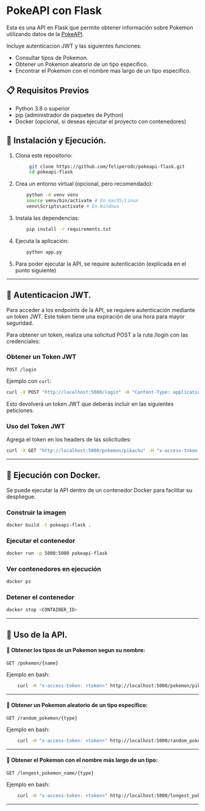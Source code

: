 # PokeAPI con Flask

Esta es una API en Flask que permite obtener información sobre Pokemon utilizando datos de la [PokeAPI](https://pokeapi.co/).

Incluye autenticacion JWT y las siguientes funciones:
- Consultar tipos de Pokemon.
- Obtener un Pokemon aleatorio de un tipo especifico.
- Encontrar el Pokemon con el nombre mas largo de un tipo especifico.

## 📋 Requisitos Previos

- Python 3.8 o superior  
- pip (administrador de paquetes de Python)  
- Docker (opcional, si deseas ejecutar el proyecto con contenedores)

## 🚀 Instalación y Ejecución.

1. Clona este repositorio:
   ```bash
        git clone https://github.com/feliperodc/pokeapi-flask.git
        cd pokeapi-flask
    ```

2. Crea un entorno virtual (opcional, pero recomendado):
    ```bash
        python -m venv venv
        source venv/bin/activate # En macOS/Linux 
        venv\Scripts\activate # En Windows
    ```

3. Instala las dependencias:
    ```bash
        pip install -r requirements.txt
    ```

4. Ejecuta la aplicación:
    ```bash
        python app.py
    ```
5. Para poder ejecutar la API, se require autenticación (explicada en el punto siguiente)


------------------------------------------------------------------------------

## 🔑 Autenticacion JWT.

Para acceder a los endpoints de la API, se requiere autenticación mediante un token JWT. 
Este token tiene una expiración de una hora para mayor seguridad.

Para obtener un token, realiza una solicitud POST a la ruta /login con las credenciales:

### Obtener un Token JWT

    POST /login

Ejemplo con `curl`:
```bash
curl -X POST "http://localhost:5000/login" -H "Content-Type: application/json" -d '{"username": "admin", "password": "password1"}'
```

Esto devolverá un token JWT que deberás incluir en las siguientes peticiones.

### Uso del Token JWT
Agrega el token en los headers de las solicitudes:
```bash
curl -X GET "http://localhost:5000/pokemon/pikachu" -H "x-access-token: <TOKEN>"
```

------------------------------------------------------------------------------

## 🐳 Ejecución con Docker.

Se puede ejecutar la API dentro de un contenedor Docker para facilitar su despliegue.

### Construir la imagen
```bash
docker build -t pokeapi-flask .
```

### Ejecutar el contenedor
```bash
docker run -p 5000:5000 pokeapi-flask
```

### Ver contenedores en ejecución
```bash
docker ps
```

### Detener el contenedor
```bash
docker stop <CONTAINER_ID>
```

------------------------------------------------------------------------------

## 📡 Uso de la API.

#### 🎲 Obtener los tipos de un Pokemon segun su nombre:

    GET /pokemon/{name}

Ejemplo en bash:
```bash
    curl -H "x-access-token: <token>" http://localhost:5000/pokemon/pikachu
```

--------------------------------------------------

#### 🎲 Obtener un Pokemon aleatorio de un tipo específico:

    GET /random_pokemon/{type}

Ejemplo en bash:
```bash
    curl -H "x-access-token: <token>" http://localhost:5000/random_pokemon/grass
```

--------------------------------------------------

#### 🎲 Obtener el Pokemon con el nombre más largo de un tipo:

    GET /longest_pokemon_name/{type}

Ejemplo en bash:
```bash
    curl -H "x-access-token: <token>" http://localhost:5000/longest_pokemon_name/water
```

------------------------------------------------------------------------------

